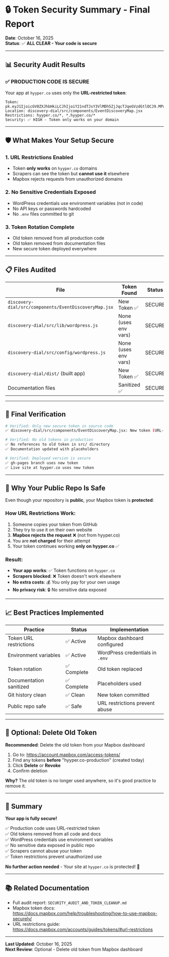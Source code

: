 # 🔒 Token Security Summary - Final Report

**Date**: October 16, 2025  
**Status**: ✅ **ALL CLEAR - Your code is secure**

---

## 📊 Security Audit Results

### ✅ **PRODUCTION CODE IS SECURE**

Your app at `hyyper.co` uses only the **URL-restricted token**:

```
Token: pk.eyJ1IjoicGV0ZXJhbHkiLCJhIjoiY21ndTJsY3VlMDh5ZjJqcTJqeGVzdGtlOCJ9.MPugLXlCQmpIg3jz76zA0g
Location: discovery-dial/src/components/EventDiscoveryMap.jsx
Restrictions: hyyper.co/*, *.hyyper.co/*
Security: ✅ HIGH - Token only works on your domain
```

---

## 🛡️ What Makes Your Setup Secure

### 1. **URL Restrictions Enabled**
- Token **only works** on `hyyper.co` domains
- Scrapers can see the token but **cannot use it** elsewhere
- Mapbox rejects requests from unauthorized domains

### 2. **No Sensitive Credentials Exposed**
- WordPress credentials use environment variables (not in code)
- No API keys or passwords hardcoded
- No `.env` files committed to git

### 3. **Token Rotation Complete**
- Old token removed from all production code
- Old token removed from documentation files
- New secure token deployed everywhere

---

## 📋 Files Audited

| File | Token Found | Status |
|------|-------------|--------|
| `discovery-dial/src/components/EventDiscoveryMap.jsx` | New Token ✅ | SECURE |
| `discovery-dial/src/lib/wordpress.js` | None (uses env vars) | SECURE |
| `discovery-dial/src/config/wordpress.js` | None (uses env vars) | SECURE |
| `discovery-dial/dist/` (built app) | New Token ✅ | SECURE |
| Documentation files | Sanitized ✅ | SECURE |

---

## 🎯 Final Verification

```bash
# Verified: Only new secure token in source code
✅ discovery-dial/src/components/EventDiscoveryMap.jsx: New token (URL-restricted)

# Verified: No old tokens in production
✅ No references to old token in src/ directory
✅ Documentation updated with placeholders

# Verified: Deployed version is secure
✅ gh-pages branch uses new token
✅ Live site at hyyper.co uses new token
```

---

## 🚀 Why Your Public Repo Is Safe

Even though your repository is **public**, your Mapbox token is **protected**:

### How URL Restrictions Work:
1. Someone copies your token from GitHub
2. They try to use it on their own website
3. **Mapbox rejects the request** ❌ (not from hyyper.co)
4. You are **not charged** for their attempt
5. Your token continues working **only on hyyper.co** ✅

### Result:
- **Your app works**: ✅ Token functions on `hyyper.co`
- **Scrapers blocked**: ❌ Token doesn't work elsewhere
- **No extra costs**: 💰 You only pay for your own usage
- **No privacy risk**: 🔒 No sensitive data exposed

---

## 📈 Best Practices Implemented

| Practice | Status | Implementation |
|----------|--------|----------------|
| Token URL restrictions | ✅ Active | Mapbox dashboard configured |
| Environment variables | ✅ Active | WordPress credentials in `.env` |
| Token rotation | ✅ Complete | Old token replaced |
| Documentation sanitized | ✅ Complete | Placeholders used |
| Git history clean | ✅ Clean | New token committed |
| Public repo safe | ✅ Safe | URL restrictions prevent abuse |

---

## 🔐 Optional: Delete Old Token

**Recommended**: Delete the old token from your Mapbox dashboard

1. Go to: https://account.mapbox.com/access-tokens/
2. Find any tokens **before** "hyyper.co-production" (created today)
3. Click **Delete** or **Revoke**
4. Confirm deletion

**Why?** The old token is no longer used anywhere, so it's good practice to remove it.

---

## 🎉 Summary

**Your app is fully secure!**

✅ Production code uses URL-restricted token  
✅ Old tokens removed from all code and docs  
✅ WordPress credentials use environment variables  
✅ No sensitive data exposed in public repo  
✅ Scrapers cannot abuse your token  
✅ Token restrictions prevent unauthorized use  

**No further action needed** - Your site at `hyyper.co` is protected! 🚀

---

## 📚 Related Documentation

- Full audit report: `SECURITY_AUDIT_AND_TOKEN_CLEANUP.md`
- Mapbox token docs: https://docs.mapbox.com/help/troubleshooting/how-to-use-mapbox-securely/
- URL restrictions guide: https://docs.mapbox.com/accounts/guides/tokens/#url-restrictions

---

**Last Updated**: October 16, 2025  
**Next Review**: Optional - Delete old token from Mapbox dashboard

